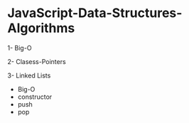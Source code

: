 ﻿# JavaScript-Data-Structures-Algorithms
 
1- Big-O

2- Clasess-Pointers 

3- Linked Lists
   * Big-O
   * constructor
   * push
   * pop
